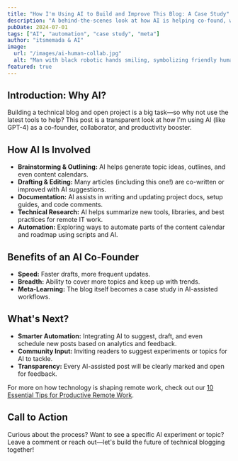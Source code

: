 ```yaml
---
title: "How I'm Using AI to Build and Improve This Blog: A Case Study"
description: "A behind-the-scenes look at how AI is helping co-found, write, and improve this technical blog and project."
pubDate: 2024-07-01
tags: ["AI", "automation", "case study", "meta"]
author: "itsmemada & AI"
image:
  url: "/images/ai-human-collab.jpg"
  alt: "Man with black robotic hands smiling, symbolizing friendly human and AI collaboration"
featured: true
---
```


## Introduction: Why AI?

Building a technical blog and open project is a big task—so why not use the latest tools to help? This post is a transparent look at how I'm using AI (like GPT-4) as a co-founder, collaborator, and productivity booster.

## How AI Is Involved
- **Brainstorming & Outlining:** AI helps generate topic ideas, outlines, and even content calendars.
- **Drafting & Editing:** Many articles (including this one!) are co-written or improved with AI suggestions.
- **Documentation:** AI assists in writing and updating project docs, setup guides, and code comments.
- **Technical Research:** AI helps summarize new tools, libraries, and best practices for remote IT work.
- **Automation:** Exploring ways to automate parts of the content calendar and roadmap using scripts and AI.

## Benefits of an AI Co-Founder
- **Speed:** Faster drafts, more frequent updates.
- **Breadth:** Ability to cover more topics and keep up with trends.
- **Meta-Learning:** The blog itself becomes a case study in AI-assisted workflows.

## What's Next?
- **Smarter Automation:** Integrating AI to suggest, draft, and even schedule new posts based on analytics and feedback.
- **Community Input:** Inviting readers to suggest experiments or topics for AI to tackle.
- **Transparency:** Every AI-assisted post will be clearly marked and open for feedback.

For more on how technology is shaping remote work, check out our <a href="/blog/remote-work-tips" class="inline-link">10 Essential Tips for Productive Remote Work</a>.

## Call to Action
Curious about the process? Want to see a specific AI experiment or topic? Leave a comment or reach out—let's build the future of technical blogging together! 